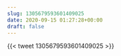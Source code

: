 ```yaml
---
slug: 1305679593601409025
date: 2020-09-15 01:27:28+00:00
draft: false
---
```


{{< tweet 1305679593601409025 >}}
